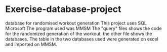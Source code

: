 # Exercise-database-project
database for randomised workout generation 
This project uses SQL Microsoft
The program used was MMSM
The "query" files shows the code for the randomized generation of the workout, the other file shows the databases. 
The table in the two databases used were generated on excel and imported on MMSM. 
